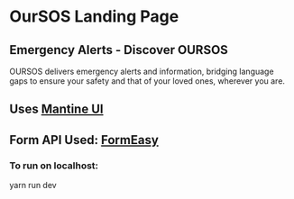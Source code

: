 # OurSOS Landing Page

## Emergency Alerts - Discover OURSOS
OURSOS delivers emergency alerts and information, bridging language gaps to ensure your safety and that of your loved ones, wherever you are.

## Uses [Mantine UI](https://mantine.dev)

## Form API Used: [FormEasy](https://devapt.com/formeasy)

### To run on localhost:
yarn run dev